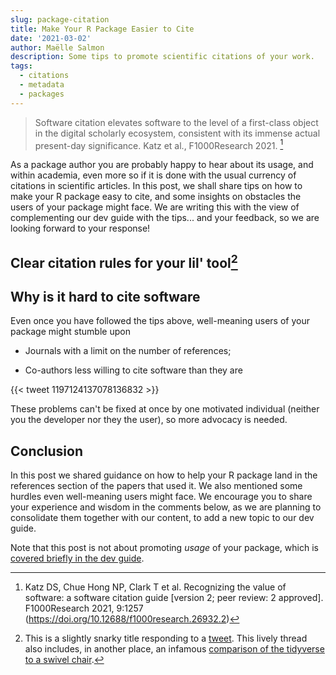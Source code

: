 ```yaml
---
slug: package-citation
title: Make Your R Package Easier to Cite
date: '2021-03-02'
author: Maëlle Salmon
description: Some tips to promote scientific citations of your work.
tags:
  - citations
  - metadata
  - packages
---
```


> Software citation elevates software to the level of a first-class object in the digital scholarly ecosystem, consistent with its immense actual present-day significance. Katz et al., F1000Research 2021. [^f1000]

As a package author you are probably happy to hear about its usage, and within academia, even more so if it is done with the usual currency of citations in scientific articles.
In this post, we shall share tips on how to make your R package easy to cite, and some insights on obstacles the users of your package might face.
We are writing this with the view of complementing our dev guide with the tips... and your feedback, so we are looking forward to your response!

## Clear citation rules for your lil' tool[^liltool]


## Why is it hard to cite software

Even once you have followed the tips above, well-meaning users of your package might stumble upon

* Journals with a limit on the number of references;

* Co-authors less willing to cite software than they are

{{< tweet 1197124137078136832 >}}

These problems can't be fixed at once by one motivated individual (neither you the developer nor they the user), so more advocacy is needed.

## Conclusion

In this post we shared guidance on how to help your R package land in the references section of the papers that used it.
We also mentioned some hurdles even well-meaning users might face.
We encourage you to share your experience and wisdom in the comments below, as we are planning to consolidate them together with our content, to add a new topic to our dev guide.

Note that this post is not about promoting _usage_ of your package, which is [covered briefly in the dev guide](https://devguide.ropensci.org/marketing.html).

[^f1000]: Katz DS, Chue Hong NP, Clark T et al. Recognizing the value of software: a software citation guide [version 2; peer review: 2 approved]. F1000Research 2021, 9:1257 (https://doi.org/10.12688/f1000research.26932.2) 
[^liltool]: This is a slightly snarky title responding to a [tweet](https://twitter.com/sk_emptyset/status/1261729463613693952). This lively thread also includes, in another place, an infamous [comparison of the tidyverse to a swivel chair](https://twitter.com/georgemsavva/status/1197122359515373574).